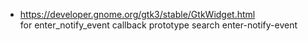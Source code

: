 * https://developer.gnome.org/gtk3/stable/GtkWidget.html  
for enter_notify_event callback prototype search enter-notify-event  
